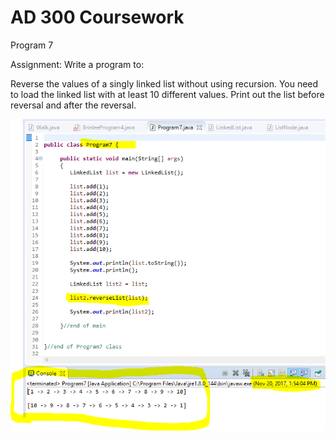 # AD 300 Coursework
Program 7

Assignment:
Write a program to:

Reverse the values of a singly linked list without using recursion.  You need to load the linked list with at least 10 different values.  Print out the list before reversal and after the reversal.

![Completed Assignment](https://github.com/ZakBrinlee/Java-Algorithms/blob/master/Reverse_LinkedList/Program7.2.PNG)
